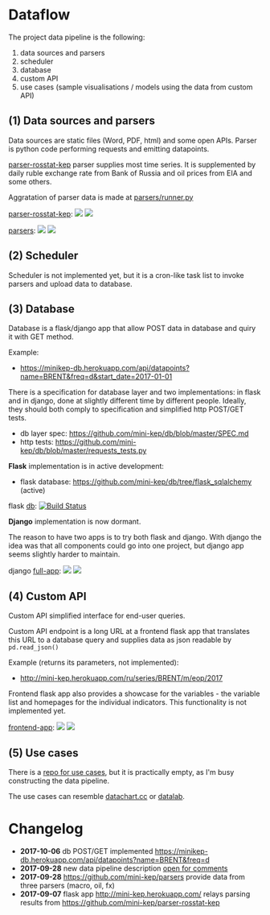 Dataflow
========

The project data pipeline is the following:

 1. data sources and parsers 
 2. scheduler
 3. database 
 4. custom API
 5. use cases (sample visualisations / models using the data from custom API)


(1) Data sources and parsers
----------------------------


Data sources are static files (Word, PDF, html) and some open APIs. Parser is python code performing requests and emitting datapoints. 

[parser-rosstat-kep](https://github.com/mini-kep/parser-rosstat-kep) parser supplies most time series. 
It is supplemented by daily ruble exchange rate from Bank of Russia and oil prices from EIA and some others.

Aggratation of parser data is made at [parsers/runner.py](https://github.com/mini-kep/parsers/blob/master/parsers/runner.py)

[parser-rosstat-kep](https://github.com/mini-kep/parser-rosstat-kep):
[![](https://travis-ci.org/mini-kep/parser-rosstat-kep.svg?branch=master)](https://travis-ci.org/mini-kep/parser-rosstat-kep) 
[![](https://codecov.io/gh/mini-kep/parser-rosstat-kep/branch/master/graphs/badge.svg)](https://codecov.io/gh/mini-kep/parser-rosstat-kep)

[parsers](https://github.com/mini-kep/parsers):
[![](https://travis-ci.org/mini-kep/parsers.svg?branch=master)](https://travis-ci.org/mini-kep/parsers)
[![](https://codecov.io/gh/mini-kep/parsers/branch/master/graphs/badge.svg)](https://codecov.io/gh/mini-kep/parsers) 


(2) Scheduler
---------------

Scheduler is not implemented yet, but it is a cron-like task list to invoke parsers and upload data to database. 


(3) Database
------------

Database is a flask/django app that allow POST data in database and quiry it with GET method. 

Example:

- <https://minikep-db.herokuapp.com/api/datapoints?name=BRENT&freq=d&start_date=2017-01-01>


There is a specification for database layer and two implementations: in flask and in django, done at slightly different time by different people. Ideally, they should both comply to specification and simplified http POST/GET tests.

- db layer spec: <https://github.com/mini-kep/db/blob/master/SPEC.md>
- http tests: <https://github.com/mini-kep/db/blob/master/requests_tests.py>

**Flask** implementation is in active development: 

- flask database: <https://github.com/mini-kep/db/tree/flask_sqlalchemy> (active)

flask [db](https://github.com/mini-kep/full-app): 
[![Build Status](https://travis-ci.org/mini-kep/db.svg?branch=flask_sqlalchemy)](https://travis-ci.org/mini-kep/db)

**Django** implementation is now dormant.

The reason to have two apps is to try both flask and django. With django the idea was that all components could go into one project, but django app seems slightly harder to maintain.

django [full-app](https://github.com/mini-kep/full-app): 
[![](https://travis-ci.org/mini-kep/full-app.svg?branch=master)](https://travis-ci.org/mini-kep/full-app) 
[![](https://codecov.io/gh/mini-kep/full-app/branch/master/graphs/badge.svg)](https://codecov.io/gh/mini-kep/full-app) 


(4) Custom API 
--------------
Custom API simplified interface for end-user queries. 

Custom API endpoint is a long URL at a frontend flask app that translates this URL to a database query and supplies data as json readable by ```pd.read_json()```

Example (returns its parameters, not implemented):
- <http://mini-kep.herokuapp.com/ru/series/BRENT/m/eop/2017>

Frontend flask app also provides a showcase for the variables - the variable list and homepages for the individual indicators. 
This functionality is not implemented yet.

[frontend-app](https://github.com/mini-kep/frontend-app):
[![](https://travis-ci.org/mini-kep/frontend-app.svg?branch=master)](https://travis-ci.org/mini-kep/frontend-app)  [![](https://codecov.io/gh/mini-kep/frontend-app/branch/master/graphs/badge.svg)](https://codecov.io/gh/mini-kep/frontend-app)

(5) Use cases
-------------

There is a [repo for use cases](https://github.com/mini-kep/user-charts), but it is practically empty, as I'm busy constructing the data pipeline.

The use cases can resemble [datachart.cc](http://datachart.cc/)  or [datalab](https://github.com/epogrebnyak/data-lab).


Changelog
=========

- **2017-10-06** db POST/GET implemented <https://minikep-db.herokuapp.com/api/datapoints?name=BRENT&freq=d>
- **2017-09-28** new data pipeline description [open for comments](https://github.com/mini-kep/intro/issues/14) 
- **2017-09-28** <https://github.com/mini-kep/parsers> provide data from three parsers (macro, oil, fx)
- **2017-09-07** flask app <http://mini-kep.herokuapp.com/> relays parsing results from 
                 <https://github.com/mini-kep/parser-rosstat-kep>                  
